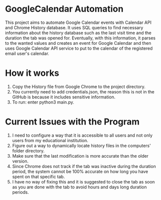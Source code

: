 # GoogleCalendar Automation 

This project aims to automate Google Calendar events with Calendar API and Chrome History database. It uses SQL queries to find necessary information about the history database such as the last visit time and the duration the tab was opened for. Eventually, with this information, it parses to the wanted values and creates an event for Google Calendar and then uses Google Calendar API service to put to the calendar of the registered email user's calendar.


# How it works

1) Copy the History file from Google Chrome to the project directory.
2) You currently need to add credentials.json, the reason this is not in the GitHub is because it includes sensitive information.
3) To run: enter python3 main.py.


# Current Issues with the Program
1) I need to configure a way that it is accessible to all users and not only users from my educational institution.
2) Figure out a way to dynamically locate history files in the computers' folder directory.
3) Make sure that the last modification is more accurate than the older version.
4) Since Chrome does not track if the tab was inactive during the duration period, the system cannot be 100% accurate on how long you have spent on that specific tab.
5) I have no way of fixing this and it is suggested to close the tab as soon as you are done with the tab to avoid hours and days long duration periods.


